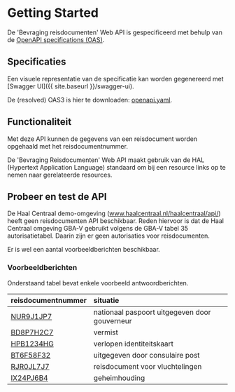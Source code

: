# Getting Started

De 'Bevraging reisdocumenten' Web API is gespecificeerd met behulp van de [OpenAPI specifications (OAS)](https://swagger.io/specification/).

## Specificaties
Een visuele representatie van de specificatie kan worden gegenereerd met [Swagger UI]({{ site.baseurl }}/swagger-ui).

De (resolved) OAS3 is hier te downloaden: [openapi.yaml](https://github.com/VNG-Realisatie/Haal-Centraal-Reisdocumenten-bevragen/blob/master/specificatie/genereervariant/openapi.yaml).


## Functionaliteit
Met deze API kunnen de gegevens van een reisdocument worden opgehaald met het reisdocumentnummer.

De 'Bevraging Reisdocumenten' Web API maakt gebruik van de HAL (Hypertext Application Language) standaard om bij een resource links op te nemen naar gerelateerde resources.  

## Probeer en test de API
De Haal Centraal demo-omgeving (www.haalcentraal.nl/haalcentraal/api/) heeft geen reisdocumenten API beschikbaar. Reden hiervoor is dat de Haal Centraal omgeving GBA-V gebruikt volgens de GBA-V tabel 35 autorisatietabel. Daarin zijn er geen autorisaties voor reisdocumenten.

Er is wel een aantal voorbeeldberichten beschikbaar.

### Voorbeeldberichten
Onderstaand tabel bevat enkele voorbeeld antwoordberichten.

| reisdocumentnummer | situatie
| ---------------- | :-------  
| [NUR9J1JP7](../test/NUR9J1JP7.json) | nationaal paspoort uitgegeven door gouverneur |
| [BD8P7H2C7](../test/BD8P7H2C7.json) | vermist |
| [HPB1234HG](../test/HPB1234HG.json) | verlopen identiteitskaart |
| [BT6F58F32](../test/BT6F58F32.json) | uitgegeven door consulaire post |
| [RJR0JL7J7](../test/RJR0JL7J7.json) | reisdocument voor vluchtelingen |
| [IX24PJ6B4](../test/IX24PJ6B4.json) | geheimhouding |

